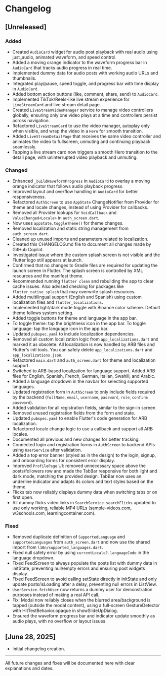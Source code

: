 # Changelog

## [Unreleased]
### Added
- Created `AudioCard` widget for audio post playback with real audio using just_audio, animated waveform, and speed control.
- Added a moving orange indicator to the waveform progress bar in `AudioCard` that tracks audio progress in real time.
- Implemented dummy data for audio posts with working audio URLs and thumbnails.
- Integrated play/pause, speed toggle, and progress bar with time display in `AudioCard`.
- Added bottom action buttons (like, comment, share, send) to `AudioCard`.
- Implemented TikTok/Reels-like live stream experience for `LiveStreamCard` and live stream detail page.
- Created `LiveStreamVideoManager` service to manage video controllers globally, ensuring only one video plays at a time and controllers persist across navigation.
- Refactored `LiveStreamCard` to use the video manager, autoplay only when visible, and wrap the video in a `Hero` for smooth transition.
- Added `LiveStreamDetailPage` that receives the same video controller and animates the video to fullscreen, unmuting and continuing playback seamlessly.
- Tapping a live stream card now triggers a smooth Hero transition to the detail page, with uninterrupted video playback and unmuting.

### Changed
- Enhanced `_buildWaveformProgress` in `AudioCard` to overlay a moving orange indicator that follows audio playback progress.
- Improved layout and overflow handling in `AudioCard` for better responsiveness.
- Refactored `AuthScreen` to use `AppState` ChangeNotifier from Provider for theme and locale changes, instead of using Provider for callbacks.
- Removed all Provider lookups for `VoidCallback` and `ValueChanged<Locale>` in `auth_screen.dart`.
- Now uses `appState.toggleTheme()` for theme changes.
- Removed localization and static string management from `auth_screen.dart`.
- Cleaned up unused imports and parameters related to localization.
- Created this CHANGELOG.md file to document all changes made by GitHub Copilot.
- Investigated issue where the custom splash screen is not visible and the Flutter logo still appears at launch.
- Confirmed that no changes to Gradle files are required for updating the launch screen in Flutter. The splash screen is controlled by XML resources and the manifest theme.
- Recommended running `flutter clean` and rebuilding the app to clear cache issues. Also advised checking for packages like `flutter_native_splash` that may overwrite splash resources.
- Added multilingual support (English and Spanish) using custom localization files and `flutter_localizations`.
- Implemented light/dark mode toggle with Binance color scheme. Default theme follows system setting.
- Added toggle buttons for theme and language in the app bar.
- To toggle theme: tap the brightness icon in the app bar. To toggle language: tap the language icon in the app bar.
- Updated `pubspec.yaml` to include localization dependencies.
- Removed all custom localization logic from `app_localizations.dart` and marked it as obsolete. All localization is now handled by ARB files and Flutter's intl tools. You can safely delete `app_localizations.dart` and `app_localizations.json`.
- Refactored `main.dart` and `auth_screen.dart` for theme and localization support.
- Switched to ARB-based localization for language support. Added ARB files for English, Spanish, French, German, Italian, Swahili, and Arabic.
- Added a language dropdown in the navbar for selecting supported languages.
- Updated registration form in `AuthScreen` to only include fields required by the backend (`fullName`, `email`, `username`, `password`, `role`, `confirm password`).
- Added validation for all registration fields, similar to the sign-in screen.
- Removed unused registration fields from the form and state.
- Updated `pubspec.yaml` to enable Flutter's code generation for ARB localization.
- Refactored locale change logic to use a callback and support all ARB locales.
- Documented all previous and new changes for better tracking.
- Connected login and registration forms in `AuthScreen` to backend APIs using `UserService` after validation.
- Added a top error banner (styled as in the design) to the login, signup, and onboarding forms for consistent error display.
- Improved `ProfilePage` UI: removed unnecessary space above the posts/followers row and made the TabBar responsive for both light and dark mode, matching the provided design. TabBar now uses an underline indicator and adapts its colors and text styles based on the theme.
- Flicks tab now reliably displays dummy data when switching tabs or on first open.
- All dummy flicks video links in `SearchService.searchFlicks` updated to use only working, reliable MP4 URLs (sample-videos.com, w3schools.com, learningcontainer.com).

### Fixed
- Removed duplicate definition of `SupportedLanguage` and `supportedLanguages` from `auth_screen.dart` and now use the shared import from `l10n/supported_languages.dart`.
- Fixed null safety error by using `currentLocale?.languageCode` in the language dropdown.
- Fixed FeedScreen to always populate the posts list with dummy data in initState, preventing null/empty errors and ensuring post widgets display.
- Fixed FeedScreen to avoid calling setState directly in initState and only update posts/isLoading after a delay, preventing null errors in ListView.
- `UserService.fetchUser` now returns a dummy user for demonstration purposes instead of making a real API call.
- Fix: Modal now reliably closes when the blurred area/background is tapped (outside the modal content), using a full-screen GestureDetector with HitTestBehavior.opaque in showSlideUpDialog.
- Ensured the waveform progress bar and indicator update smoothly as audio plays, with no overflow or layout issues.

## [June 28, 2025]
- Initial changelog creation.

---
All future changes and fixes will be documented here with clear explanations and dates.
